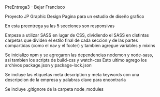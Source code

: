 PreEntrega3 - Bejar Francisco

Proyecto JP Graphic Design
Pagina para un estudio de diseño grafico

En esta preentrega ya las 5 secciones son responsivas

Empeze a utilizar SASS en lugar de CSS, dividiendo el SASS en distintas carpetas que dividen el estilo final de cada seccion y de las partes compartidas (como el nav y el footer) y tambien agregue variables y mixins

Se inicializo npm y se agregaron las dependencias nodemon y node-sass, asi tambien los scripts de build-css y watch-css
Esto ultimo agrego los archivos package.json y package-lock.json

Se incluye las etiquetas meta description y meta keywords con una descripcion de la empresa y palabras clave para encontrarla

Se incluye .gitignore de la carpeta node_modules
